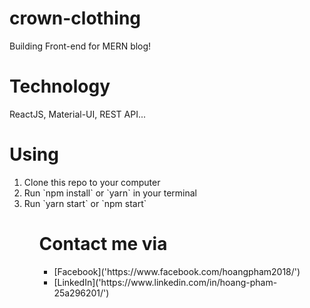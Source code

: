 # crown-clothing

Building Front-end for MERN blog!

# Technology

ReactJS, Material-UI, REST API...

# Using

<ol>
<li>
    Clone this repo to your computer
</li>
<li>
    Run `npm install` or `yarn` in your terminal
</li>
<li>
    Run `yarn start` or `npm start`
</li>
<ol>

# Contact me via

<ul>
<li>
[Facebook]('https://www.facebook.com/hoangpham2018/')
</li>
<li>
[LinkedIn]('https://www.linkedin.com/in/hoang-pham-25a296201/')
</li>
</ul>
